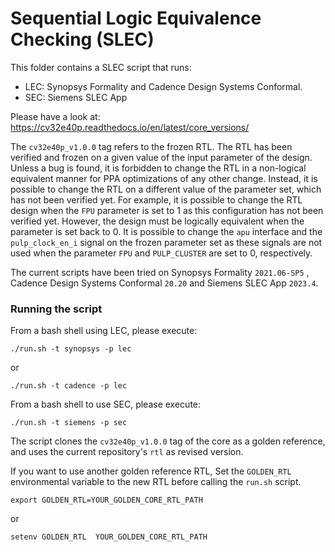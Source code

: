 # Sequential Logic Equivalence Checking (SLEC)

This folder contains a SLEC script that runs:

- LEC: Synopsys Formality and Cadence Design Systems Conformal.
- SEC: Siemens SLEC App

Please have a look at: https://cv32e40p.readthedocs.io/en/latest/core_versions/

The `cv32e40p_v1.0.0` tag refers to the frozen RTL. The RTL has been verified
and frozen on a given value of the input parameter of the design. Unless a bug
is found, it is forbidden to change the RTL in a non-logical equivalent manner
for PPA optimizations of any other change.
Instead, it is possible to change the RTL on a different value of the parameter
set, which has not been verified yet.
For example, it is possible to change the RTL design when the `FPU` parameter is
set to 1 as this configuration has not been verified yet. However, the design
must be logically equivalent when the parameter is set back to 0.
It is possible to change the `apu` interface and the `pulp_clock_en_i` signal on
the frozen parameter set as these signals are not used when the parameter `FPU`
and `PULP_CLUSTER` are set to 0, respectively.

The current scripts have been tried on Synopsys Formality `2021.06-SP5` ,
Cadence Design Systems Conformal `20.20` and Siemens SLEC App `2023.4`.

### Running the script

From a bash shell using LEC, please execute:

```
./run.sh -t synopsys -p lec
```
 or

 ```
 ./run.sh -t cadence -p lec
 ```

 From a bash  shell to use SEC, please execute:
 ```
 ./run.sh -t siemens -p sec
 ```

 The script clones the `cv32e40p_v1.0.0` tag of the core as a golden reference,
 and uses the current repository's `rtl` as revised version.

 If you want to use another golden reference RTL, Set the `GOLDEN_RTL`
 environmental variable to the new RTL before calling the `run.sh` script.

 ```
 export GOLDEN_RTL=YOUR_GOLDEN_CORE_RTL_PATH
 ```
 or

 ```
 setenv GOLDEN_RTL  YOUR_GOLDEN_CORE_RTL_PATH
 ```

